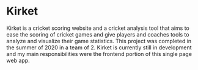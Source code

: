 # Kirket

Kirket is a cricket scoring website and a cricket analysis tool that aims to ease the scoring of cricket games and give players and coaches tools to analyze and visualize their game statistics. This project was completed in the summer of 2020 in a team of 2. Kirket is currently still in development and my main responsibilities were the frontend portion of this single page web app.
